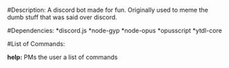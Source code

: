 #Description: 
A discord bot made for fun. Originally used to meme the dumb stuff that was said over discord. 

#Dependencies:
*discord.js
*node-gyp
*node-opus
*opusscript
*ytdl-core

#List of Commands:

**help:** PMs the user a list of commands
